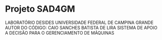 # Projeto SAD4GM
 LABORATÓRIO DESIDES
 UNIVERSIDADE FEDERAL DE CAMPINA GRANDE 
 AUTOR DO CÓDIGO: CAIO SANCHES BATISTA DE LIRA
SISTEMA DE APOIO A DECISÃO PARA O GERENCIAMENTO DE MÁQUINAS

